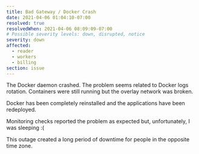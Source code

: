 ```yaml
---
title: Bad Gateway / Docker Crash
date: 2021-04-06 01:04:10-07:00
resolved: true
resolvedWhen: 2021-04-06 08:09:09-07:00
# Possible severity levels: down, disrupted, notice
severity: down
affected:
  - reader
  - workers
  - billing
section: issue
---
```


The Docker daemon crashed. The problem seems related to Docker logs rotation.
Containers were still running but the overlay network was broken.

Docker has been completely reinstalled and the applications have been redeployed.

Monitoring checks reported the problem as expected but, unfortunately, I was sleeping :(

This outage created a long period of downtime for people in the opposite time zone.
